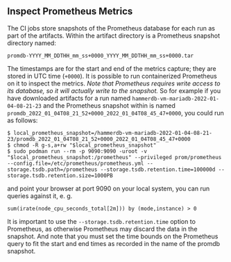 ## Inspect Prometheus Metrics

The CI jobs store snapshots of the Prometheus database for each run as part of the artifacts.  Within the artifact directory is a Prometheus snapshot directory named:

```
promdb-YYYY_MM_DDTHH_mm_ss+0000_YYYY_MM_DDTHH_mm_ss+0000.tar
```

The timestamps are for the start and end of the metrics capture; they
are stored in UTC time (`+0000`).  It is possible to run containerized
Prometheus on it to inspect the metrics.  *Note that Prometheus
requires write access to its database, so it will actually write to
the snapshot.* So for example if you have downloaded artifacts for a
run named `hammerdb-vm-mariadb-2022-01-04-08-21-23` and the Prometheus
snapshot within is named
`promdb_2022_01_04T08_21_52+0000_2022_01_04T08_45_47+0000`, you could run as follows:

```
$ local_prometheus_snapshot=/hammerdb-vm-mariadb-2022-01-04-08-21-23/promdb_2022_01_04T08_21_52+0000_2022_01_04T08_45_47+0000
$ chmod -R g-s,a+rw "$local_prometheus_snapshot"
$ sudo podman run --rm -p 9090:9090 -uroot -v "$local_prometheus_snapshot:/prometheus" --privileged prom/prometheus --config.file=/etc/prometheus/prometheus.yml --storage.tsdb.path=/prometheus --storage.tsdb.retention.time=100000d --storage.tsdb.retention.size=1000PB
```

and point your browser at port 9090 on your local system, you can run queries against it, e. g.

```
sum(irate(node_cpu_seconds_total[2m])) by (mode,instance) > 0
```

It is important to use the `--storage.tsdb.retention.time` option to
Prometheus, as otherwise Prometheus may discard the data in the
snapshot.  And note that you must set the time bounds on the
Prometheus query to fit the start and end times as recorded in the
name of the promdb snapshot.
